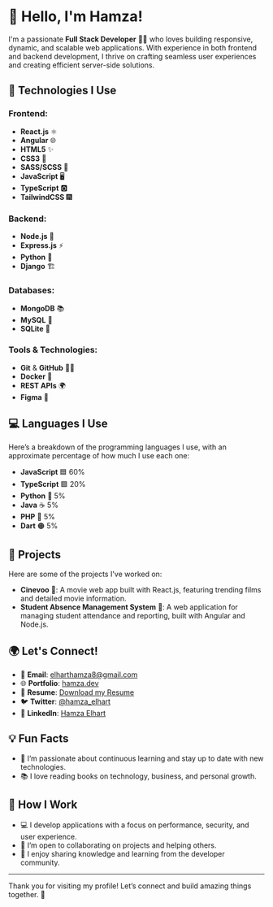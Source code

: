 # 👋 Hello, I'm **Hamza**!

I'm a passionate **Full Stack Developer** 👨‍💻 who loves building responsive, dynamic, and scalable web applications. With experience in both frontend and backend development, I thrive on crafting seamless user experiences and creating efficient server-side solutions.

## 🚀 Technologies I Use

### Frontend:
- **React.js** ⚛️
- **Angular** 🌐
- **HTML5** ✨
- **CSS3** 🎨
- **SASS/SCSS** 💅
- **JavaScript** 🖥️
- **TypeScript** 🅾️
- **TailwindCSS** 🎆

### Backend:
- **Node.js** 🌱
- **Express.js** ⚡
- **Python** 🐍
- **Django** 🏗️

### Databases:
- **MongoDB** 📚
- **MySQL** 🍇
- **SQLite** 📃

### Tools & Technologies:
- **Git** & **GitHub** 🧑‍💻
- **Docker** 🐋
- **REST APIs** 🌍
- **Figma** 📏

## 💻 Languages I Use

Here’s a breakdown of the programming languages I use, with an approximate percentage of how much I use each one:

- **JavaScript** 🟦 60%
- **TypeScript** 🟩 20%
- **Python** 🐍 5%
- **Java** ☕ 5%
- **PHP** 🔵 5%
- **Dart** 🟠 5%

## 💼 Projects

Here are some of the projects I've worked on:

- **Cinevoo** 🎥: A movie web app built with React.js, featuring trending films and detailed movie information.
- **Student Absence Management System** 🏫: A web application for managing student attendance and reporting, built with Angular and Node.js.

## 🌍 Let's Connect!
- 📧 **Email**: elharthamza8@gmail.com
- 🌐 **Portfolio**: [hamza.dev](https://www.hamzaelhart.dev)
- 💼 **Resume**: [Download my Resume](https://www.yourlink.com)
- 🐦 **Twitter**: [@hamza_elhart](https://twitter.com/hamza_dev)
- 🔗 **LinkedIn**: [Hamza Elhart](https://www.linkedin.com/in/HamzaElhart)

## 💡 Fun Facts
- 🧠 I’m passionate about continuous learning and stay up to date with new technologies.
- 📚 I love reading books on technology, business, and personal growth.

## 💬 How I Work
- 💻 I develop applications with a focus on performance, security, and user experience.
- 🤝 I’m open to collaborating on projects and helping others.
- 🚀 I enjoy sharing knowledge and learning from the developer community.

---

Thank you for visiting my profile! Let’s connect and build amazing things together. 🚀
